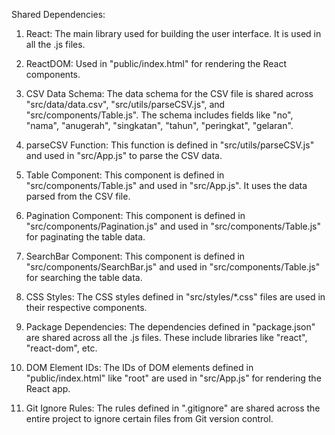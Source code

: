 Shared Dependencies:

1. React: The main library used for building the user interface. It is used in all the .js files.

2. ReactDOM: Used in "public/index.html" for rendering the React components.

3. CSV Data Schema: The data schema for the CSV file is shared across "src/data/data.csv", "src/utils/parseCSV.js", and "src/components/Table.js". The schema includes fields like "no", "nama", "anugerah", "singkatan", "tahun", "peringkat", "gelaran".

4. parseCSV Function: This function is defined in "src/utils/parseCSV.js" and used in "src/App.js" to parse the CSV data.

5. Table Component: This component is defined in "src/components/Table.js" and used in "src/App.js". It uses the data parsed from the CSV file.

6. Pagination Component: This component is defined in "src/components/Pagination.js" and used in "src/components/Table.js" for paginating the table data.

7. SearchBar Component: This component is defined in "src/components/SearchBar.js" and used in "src/components/Table.js" for searching the table data.

8. CSS Styles: The CSS styles defined in "src/styles/*.css" files are used in their respective components.

9. Package Dependencies: The dependencies defined in "package.json" are shared across all the .js files. These include libraries like "react", "react-dom", etc.

10. DOM Element IDs: The IDs of DOM elements defined in "public/index.html" like "root" are used in "src/App.js" for rendering the React app.

11. Git Ignore Rules: The rules defined in ".gitignore" are shared across the entire project to ignore certain files from Git version control.